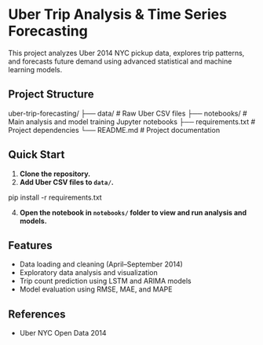 # Uber Trip Analysis & Time Series Forecasting

This project analyzes Uber 2014 NYC pickup data, explores trip patterns, and forecasts future demand using advanced statistical and machine learning models.

## Project Structure
uber-trip-forecasting/
├── data/               # Raw Uber CSV files
├── notebooks/          # Main analysis and model training Jupyter notebooks
├── requirements.txt    # Project dependencies
└── README.md           # Project documentation


## Quick Start

1. **Clone the repository.**
2. **Add Uber CSV files to `data/`.**

pip install -r requirements.txt


4. **Open the notebook in `notebooks/` folder to view and run analysis and models.**

## Features

- Data loading and cleaning (April–September 2014)
- Exploratory data analysis and visualization
- Trip count prediction using LSTM and ARIMA models
- Model evaluation using RMSE, MAE, and MAPE

## References

- Uber NYC Open Data 2014


